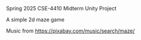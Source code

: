 Spring 2025 CSE-4410 Midterm Unity Project

A simple 2d maze game

Music from https://pixabay.com/music/search/maze/
